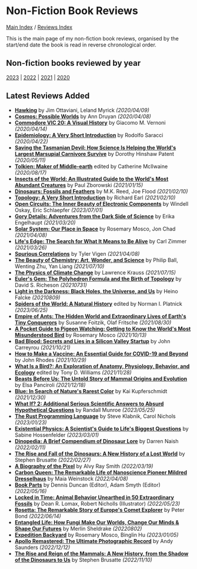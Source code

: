# Non-Fiction Book Reviews

[Main Index](../../README.md) / [Reviews Index](../README.md)

This is the main page of my non-fiction book reviews, organised by the start/end date the book is read in reverse chronological order.

## Non-fiction books reviewed by year
[2023](2023/README.md) | [2022](2022/README.md) | [2021](2021/README.md) | [2020](2020/README.md)

## Latest Reviews Added
- [**Hawking**](2020/20200409-Hawking.md) by Jim Ottaviani, Leland Myrick *(2020/04/09)*
- [**Cosmos: Possible Worlds**](2020/20200408-CosmosPossibleWorlds.md) by Ann Druyan *(2020/04/08)*
- [**Commodore VIC 20: A Visual History**](2020/20200414-CommodoreVic20VisualHistory.md) by Giacomo M. Vernoni *(2020/04/14)*
- [**Epidemiology: A Very Short Introduction**](2020/20200422-EpidemiologyVeryShortIntroduction.md) by Rodolfo Saracci *(2020/04/22)*
- [**Saving the Tasmanian Devil: How Science Is Helping the World's Largest Marsupial Carnivore Survive**](2020/20200511-SavingTasmanianDevil.md) by Dorothy Hinshaw Patent *(2020/05/11)*
- [**Tolkien: Maker of Middle-earth**](2020/20200817-TolkienMakerMiddleEarth.md) edited by Catherine McIlwaine *(2020/08/17)*
- [**Insects of the World: An Illustrated Guide to the World's Most Abundant Creatures**](2021/20210115-InsectsOfTheWorld.md) by Paul Zborowski *(2021/01/15)*
- [**Dinosaurs: Fossils and Feathers**](2021/20210210-DinosaursFossilsFeathers.md) by M.K. Reed, Joe Flood *(2021/02/10)*
- [**Topology: A Very Short Introduction**](2021/20210210-TopologyVeryShortIntroduction.md) by Richard Earl *(2021/02/10)*
- [**Open Circuits: The Inner Beauty of Electronic Components**](2023/20230701-OpenCircuits.md) by Windell Oskay, Eric Schlaepfer *(2023/07/01)*
- [**Gory Details: Adventures from the Dark Side of Science**](2021/20210320-GoryDetails.md) by Erika Engelhaupt *(2021/03/20)*
- [**Solar System: Our Place in Space**](2021/20210408-SolarSystemOurPlaceInSpace.md) by Rosemary Mosco, Jon Chad *(2021/04/08)*
- [**Life's Edge: The Search for What It Means to Be Alive**](2021/20210326-LifeEdge.md) by Carl Zimmer *(2021/03/26)*
- [**Spurious Correlations**](2021/20210408-SpuriousCorrelations.md) by Tyler Vigen *(2021/04/08)*
- [**The Beauty of Chemistry: Art, Wonder, and Science**](2021/20210710-BeautyChemistry.md) by Philip Ball, Wenting Zhu, Yan Liang *(2021/07/10)*
- [**The Physics of Climate Change**](2021/20210715-PhysicsClimateChange.md) by Lawrence Krauss *(2021/07/15)*
- [**Euler's Gem: The Polyhedron Formula and the Birth of Topology**](2021/20210731-EulerGem.md) by David S. Richeson *(20210731)*
- [**Light in the Darkness: Black Holes, the Universe, and Us**](2021/20210809-LightInTheDarkness.md) by Heino Falcke *(20210809)*
- [**Spiders of the World: A Natural History**](2023/20230625-SpidersOfTheWorld.md) edited by Norman I. Platnick *(2023/06/25)*
- [**Empire of Ants: The Hidden World and Extraordinary Lives of Earth's Tiny Conquerors**](2021/20210830-EmpireOfAnts.md) by Susanne Foitzik, Olaf Fritsche *(2021/08/30)*
- [**A Pocket Guide to Pigeon Watching: Getting to Know the World's Most Misunderstood Bird**](2021/20211013-PocketGuidePigeonWatching.md) by Rosemary Mosco *(2021/10/13)*
- [**Bad Blood: Secrets and Lies in a Silicon Valley Startup**](2021/20211021-BadBlood.md) by John Carreyrou *(2021/10/21)*
- [**How to Make a Vaccine: An Essential Guide for COVID-19 and Beyond**](2021/20211029-HowToMakeAVaccine.md) by John Rhodes *(2021/10/29)*
- [**What Is a Bird?: An Exploration of Anatomy, Physiology, Behavior, and Ecology**](2021/20211128-WhatIsABird.md) edited by Tony D. Williams *(2021/11/28)*
- [**Beasts Before Us: The Untold Story of Mammal Origins and Evolution**](2021/20211218-BeastsBeforeUs.md) by Elsa Panciroli *(2021/12/18)*
- [**Blue: In Search of Nature's Rarest Color**](2021/20211230-Blue.md) by Kai Kupferschmidt *(2021/12/30)*
- [**What If? 2: Additional Serious Scientific Answers to Absurd Hypothetical Questions**](2023/20230525-WhatIf2.md) by Randall Munroe *(2023/05/25)*
- [**The Rust Programming Language**](2023/20230123-RustProgrammingLanguage.md) by Steve Klabnik, Carol Nichols *(2023/01/23)*
- [**Existential Physics: A Scientist's Guide to Life's Biggest Questions**](2023/20230301-ExistentialPhysics.md) by Sabine Hossenfelder *(2023/03/01)*
- [**Dinopedia: A Brief Compendium of Dinosaur Lore**](2022/20220211-Dinopedia.md) by Darren Naish *(2022/02/11)*
- [**The Rise and Fall of the Dinosaurs: A New History of a Lost World**](2022/20220227-RiseAndFallOfTheDinosaurs.md) by Stephen Brusatte *(2022/02/27)*
- [**A Biography of the Pixel**](2022/20220319-BiographyOfThePixel.md) by Alvy Ray Smith *(2022/03/19)*
- [**Carbon Queen: The Remarkable Life of Nanoscience Pioneer Mildred Dresselhaus**](2022/20220408-CarbonQueen.md) by Maia Weinstock *(2022/04/08)*
- [**Book Parts**](2022/20220516-BookParts.md) by Dennis Duncan (Editor), Adam Smyth (Editor) *(2022/05/16)*
- [**Locked in Time: Animal Behavior Unearthed in 50 Extraordinary Fossils**](2022/20220523-LockedInTime.md) by Dean R. Lomax, Robert Nicholls (Illustrator) *(2022/05/23)*
- [**Rosetta: The Remarkable Story of Europe's Comet Explorer**](2022/20220614-Rosetta.md) by Peter Bond *(2022/06/14)*
- [**Entangled Life: How Fungi Make Our Worlds, Change Our Minds & Shape Our Futures**](2022/20220802-EntangledLife.md) by Merlin Sheldrake *(20220802)*
- [**Expedition Backyard**](2023/20230105-ExpeditionBackyard.md) by Rosemary Mosco, Binglin Hu *(2023/01/05)*
- [**Apollo Remastered: The Ultimate Photographic Record**](2022/20221212-ApolloRemastered.md) by Andy Saunders *(2022/12/12)*
- [**The Rise and Reign of the Mammals: A New History, from the Shadow of the Dinosaurs to Us**](2022/20221110-TheRiseAndReignOfTheMammals.md) by Stephen Brusatte *(2022/11/10)*
